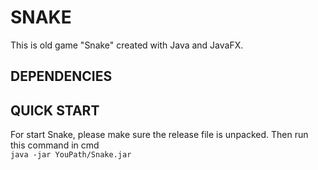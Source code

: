 # SNAKE

This is old game "Snake" created with Java and JavaFX.

## DEPENDENCIES



## QUICK START

For start Snake, please make sure the release file is unpacked.
Then run this command in cmd  
`java -jar YouPath/Snake.jar`